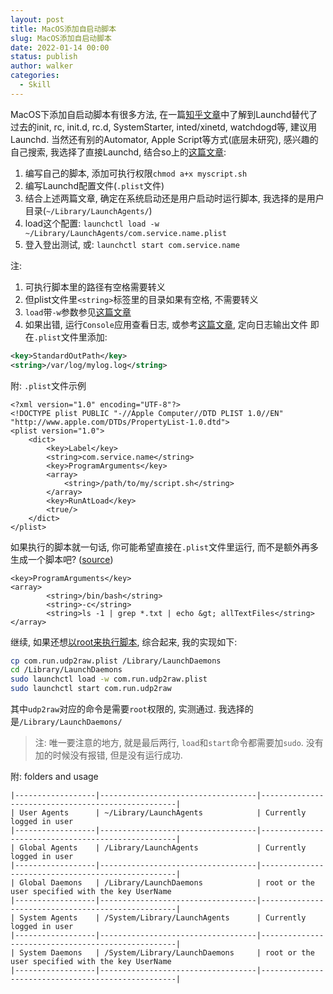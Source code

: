 ```yaml
---
layout: post
title: MacOS添加自启动脚本
slug: MacOS添加自启动脚本
date: 2022-01-14 00:00
status: publish
author: walker
categories: 
  - Skill
---
```


MacOS下添加自启动脚本有很多方法, 在一篇[知乎文章](https://www.zhihu.com/question/22794908/answer/89421030)中了解到Launchd替代了过去的init, rc, init.d, rc.d, SystemStarter, inted/xinetd, watchdogd等, 建议用Launchd.
当然还有别的Automator, Apple Script等方式(底层未研究), 感兴趣的自己搜索, 我选择了直接Launchd, 结合so上的[这篇文章](https://stackoverflow.com/a/13372744/1051235):

1. 编写自己的脚本, 添加可执行权限`chmod a+x myscript.sh`
2. 编写Launchd配置文件(`.plist`文件)
3. 结合上述两篇文章, 确定在系统启动还是用户启动时运行脚本, 我选择的是用户目录(`~/Library/LaunchAgents/`)
4. load这个配置: `launchctl load -w ~/Library/LaunchAgents/com.service.name.plist`
5. 登入登出测试, 或: `launchctl start com.service.name`

注:
1. 可执行脚本里的路径有空格需要转义
2. 但plist文件里`<string>`标签里的目录如果有空格, 不需要转义
3. `load`带`-w`参数参见[这篇文章](https://apple.stackexchange.com/a/308421)
4. 如果出错, 运行`Console`应用查看日志, 或参考[这篇文章](https://stackoverflow.com/a/48017581), 定向日志输出文件
即在`.plist`文件里添加:
```xml
<key>StandardOutPath</key>
<string>/var/log/mylog.log</string>
```

附: `.plist`文件示例
```
<?xml version="1.0" encoding="UTF-8"?>
<!DOCTYPE plist PUBLIC "-//Apple Computer//DTD PLIST 1.0//EN" "http://www.apple.com/DTDs/PropertyList-1.0.dtd">
<plist version="1.0">
	<dict>
		<key>Label</key>
		<string>com.service.name</string>
		<key>ProgramArguments</key>
		<array>
			<string>/path/to/my/script.sh</string>
		</array>
		<key>RunAtLoad</key>
		<true/>
	</dict>
</plist>
```

如果执行的脚本就一句话, 你可能希望直接在`.plist`文件里运行, 而不是额外再多生成一个脚本吧? ([source](https://superuser.com/a/285273))
```
<key>ProgramArguments</key>
<array>
        <string>/bin/bash</string>
        <string>-c</string>
        <string>ls -1 | grep *.txt | echo &gt; allTextFiles</string>
</array>
```

继续, 如果还想[以root来执行脚本](https://superuser.com/questions/36087/how-do-i-run-a-launchd-command-as-root), 综合起来, 我的实现如下:
```bash
cp com.run.udp2raw.plist /Library/LaunchDaemons
cd /Library/LaunchDaemons
sudo launchctl load -w com.run.udp2raw.plist
sudo launchctl start com.run.udp2raw
```
其中`udp2raw`对应的命令是需要`root`权限的, 实测通过. 我选择的是`/Library/LaunchDaemons/`
>注: 唯一要注意的地方, 就是最后两行, `load`和`start`命令都需要加`sudo`. 没有加的时候没有报错, 但是没有运行成功.

附: folders and usage
```
|------------------|-----------------------------------|---------------------------------------------------|
| User Agents      | ~/Library/LaunchAgents            | Currently logged in user
|------------------|-----------------------------------|---------------------------------------------------|
| Global Agents    | /Library/LaunchAgents             | Currently logged in user
|------------------|-----------------------------------|---------------------------------------------------|
| Global Daemons   | /Library/LaunchDaemons            | root or the user specified with the key UserName
|------------------|-----------------------------------|---------------------------------------------------|
| System Agents    | /System/Library/LaunchAgents      | Currently logged in user
|------------------|-----------------------------------|---------------------------------------------------|
| System Daemons   | /System/Library/LaunchDaemons     | root or the user specified with the key UserName
|------------------|-----------------------------------|---------------------------------------------------|
```
